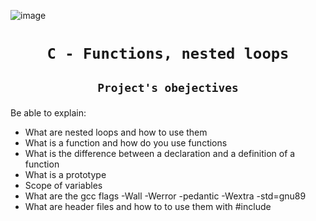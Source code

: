 ![image](https://cdn.educba.com/academy/wp-content/uploads/2020/02/nested-loop-in-c.jpg.webp)

# <p align=center>`C - Functions, nested loops`</p>
## <p align=center> `Project's obejectives` </p>
Be able to explain:
- What are nested loops and how to use them
- What is a function and how do you use functions
- What is the difference between a declaration and a definition of a function
- What is a prototype
- Scope of variables
- What are the gcc flags -Wall -Werror -pedantic -Wextra -std=gnu89
- What are header files and how to to use them with #include
